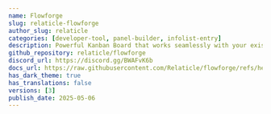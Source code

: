 ```yaml
---
name: Flowforge
slug: relaticle-flowforge
author_slug: relaticle
categories: [developer-tool, panel-builder, infolist-entry]
description: Powerful Kanban Board that works seamlessly with your existing Eloquent models
github_repository: relaticle/flowforge
discord_url: https://discord.gg/BWAFvK6b
docs_url: https://raw.githubusercontent.com/Relaticle/flowforge/refs/heads/main/README.md
has_dark_theme: true
has_translations: false
versions: [3]
publish_date: 2025-05-06
---
```

